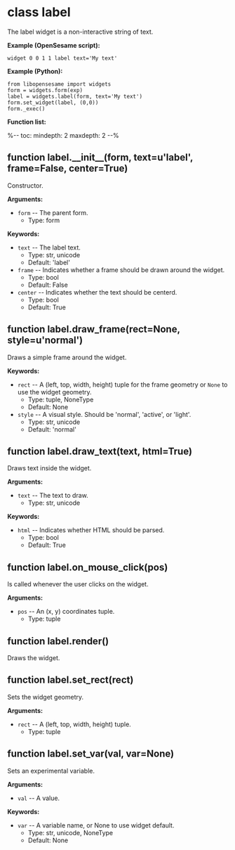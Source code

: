 <div class="ClassDoc YAMLDoc" id="label" markdown="1">

# class __label__

The label widget is a non-interactive string of text.

__Example (OpenSesame script):__

~~~
widget 0 0 1 1 label text='My text'
~~~

__Example (Python):__

~~~ {.python}
from libopensesame import widgets
form = widgets.form(exp)
label = widgets.label(form, text='My text')
form.set_widget(label, (0,0))
form._exec()
~~~

__Function list:__

%--
toc:
        mindepth: 2
        maxdepth: 2
--%

<div class="FunctionDoc YAMLDoc" id="label-__init__" markdown="1">

## function __label\.\_\_init\_\___\(form, text=u'label', frame=False, center=True\)

Constructor.

__Arguments:__

- `form` -- The parent form.
	- Type: form

__Keywords:__

- `text` -- The label text.
	- Type: str, unicode
	- Default: 'label'
- `frame` -- Indicates whether a frame should be drawn around the widget.
	- Type: bool
	- Default: False
- `center` -- Indicates whether the text should be centerd.
	- Type: bool
	- Default: True

</div>

[label.__init__]: #label-__init__
[__init__]: #label-__init__

<div class="FunctionDoc YAMLDoc" id="label-draw_frame" markdown="1">

## function __label\.draw\_frame__\(rect=None, style=u'normal'\)

Draws a simple frame around the widget.

__Keywords:__

- `rect` -- A (left, top, width, height) tuple for the frame geometry or `None` to use the widget geometry.
	- Type: tuple, NoneType
	- Default: None
- `style` -- A visual style. Should be 'normal', 'active', or 'light'.
	- Type: str, unicode
	- Default: 'normal'

</div>

[label.draw_frame]: #label-draw_frame
[draw_frame]: #label-draw_frame

<div class="FunctionDoc YAMLDoc" id="label-draw_text" markdown="1">

## function __label\.draw\_text__\(text, html=True\)

Draws text inside the widget.

__Arguments:__

- `text` -- The text to draw.
	- Type: str, unicode

__Keywords:__

- `html` -- Indicates whether HTML should be parsed.
	- Type: bool
	- Default: True

</div>

[label.draw_text]: #label-draw_text
[draw_text]: #label-draw_text

<div class="FunctionDoc YAMLDoc" id="label-on_mouse_click" markdown="1">

## function __label\.on\_mouse\_click__\(pos\)

Is called whenever the user clicks on the widget.

__Arguments:__

- `pos` -- An (x, y) coordinates tuple.
	- Type: tuple

</div>

[label.on_mouse_click]: #label-on_mouse_click
[on_mouse_click]: #label-on_mouse_click

<div class="FunctionDoc YAMLDoc" id="label-render" markdown="1">

## function __label\.render__\(\)

Draws the widget.

</div>

[label.render]: #label-render
[render]: #label-render

<div class="FunctionDoc YAMLDoc" id="label-set_rect" markdown="1">

## function __label\.set\_rect__\(rect\)

Sets the widget geometry.

__Arguments:__

- `rect` -- A (left, top, width, height) tuple.
	- Type: tuple

</div>

[label.set_rect]: #label-set_rect
[set_rect]: #label-set_rect

<div class="FunctionDoc YAMLDoc" id="label-set_var" markdown="1">

## function __label\.set\_var__\(val, var=None\)

Sets an experimental variable.

__Arguments:__

- `val` -- A value.

__Keywords:__

- `var` -- A variable name, or None to use widget default.
	- Type: str, unicode, NoneType
	- Default: None

</div>

[label.set_var]: #label-set_var
[set_var]: #label-set_var

</div>

[label]: #label

